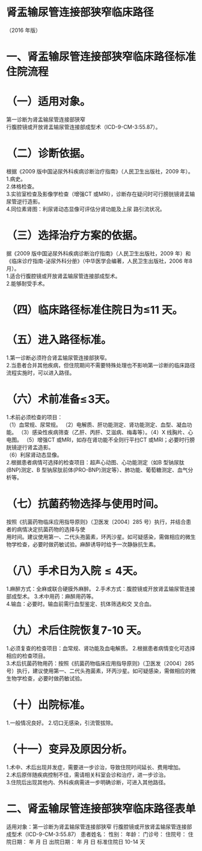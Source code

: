 # 肾盂输尿管连接部狭窄临床路径  
（2016 年版）  
# 一、肾盂输尿管连接部狭窄临床路径标准住院流程  
# （一）适用对象。  
第一诊断为肾盂输尿管连接部狭窄  
行腹腔镜或开放肾盂输尿管连接部成型术（ICD-9-CM-3:55.87）。  
# （二）诊断依据。  
根据《2009 版中国泌尿外科疾病诊断治疗指南》（人民卫生出版社，2009 年）。  
1.病史。  
2.体格检查。  
3.实验室检查及影像学检查（增强CT 或MRI），诊断存在疑问时可行膀胱镜肾盂输尿管逆行造影。  
4.同位素肾图：利尿肾动态显像可评估分肾功能及上尿 路引流状况。  
# （三）选择治疗方案的依据。  
据《2009 版中国泌尿外科疾病诊断治疗指南》（人民卫生出版社，2009 年）和《临床诊疗指南-泌尿外科分册》（中华医学会编著，人民卫生出版社，2006 年8 月）。  
1.适合行腹腔镜或开放肾盂输尿管连接部成型术。  
2.能够耐受手术。  
# （四）临床路径标准住院日为≤11 天。  
# （五）进入路径标准。  
1.第一诊断必须符合肾盂输尿管连接部狭窄。  
2.当患者合并其他疾病，但住院期间不需要特殊处理也不影响第一诊断的临床路径流程实施时，可以进入路径。  
# （六）术前准备$\leqslant\!3$天。  
1.术前必须检查的项目：  
（1）血常规、尿常规。 （2）电解质、肝功能测定、肾功能测定、血型、凝血功能。 （3）感染性疾病筛查（乙肝、丙肝、艾滋病、梅毒等）。（4）X 线胸片、心电图。 （5）增强CT 或MRI，如存在肾功能不全则行平扫CT 或MRI；必要时行膀胱镜逆行肾盂造影。  
（6）利尿肾动态显像。  
2.根据患者病情可选择的检查项目：超声心动图、心功能测定（如B 型钠尿肽(BNP)测定、B 型钠尿肽前体(PRO-BNP)测定等）、肺功能、葡萄糖测定、血气分析等。  
# （七）抗菌药物选择与使用时间。  
按照《抗菌药物临床应用指导原则》（卫医发〔2004〕285 号）执行，并结合患者的病情决定抗菌药物的选择与使  
用时间。建议使用第一、二代头孢菌素，环丙沙星。如可疑感染，需做相应的微生物学检查，必要时做药敏试验。麻醉诱导时给予一次静脉抗生素。  
# （八）手术日为入院${\leqslant}4$天。  
1.麻醉方式：全麻或联合硬膜外麻醉。 2.手术方式：腹腔镜或开放肾盂输尿管连接部成型术。 3.术中用药：麻醉用药等。  
4.输血：必要时。输血前需行血型鉴定、抗体筛选和交 叉合血。  
# （九）术后住院恢复7-10 天。  
1.必须复查的检查项目：血常规、肾功能及血电解质。 2.根据患者病情变化可选择相应的检查项目。  
3.术后抗菌药物用药：按照《抗菌药物临床应用指导原则》（卫医发〔2004〕285 号）执行，建议使用第一、二代头孢菌素，环丙沙星。如可疑感染，需做相应的微生物学检查，必要时做药敏试验。  
# （十）出院标准。  
1.一般情况良好。 2.切口无感染，引流管拔除。  
# （十一）变异及原因分析。  
1.术中、术后出现并发症，需要进一步诊治，导致住院时间延长、费用增加。  
2.术后原伴随疾病控制不佳，需请相关科室会诊和治疗，进一步诊治。  
3.住院后出现其他内、外科疾病需进一步明确诊断，可进入其他路径。  
# 二、肾盂输尿管连接部狭窄临床路径表单  
适用对象：第一诊断为肾盂输尿管连接部狭窄    行腹腔镜或开放肾盂输尿管连接部成型术（ICD-9-CM-3:55.87） 患者姓名：               性别：    年龄：      门诊号：        住院号：           住院日期：     年  月  日     出院日期：     年  月  日   标准住院日 10-14 天  

